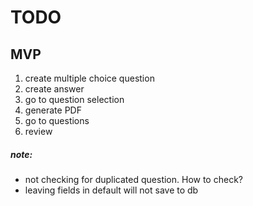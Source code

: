 # TODO

## MVP

1. create multiple choice question
2. create answer
3. go to question selection
4. generate PDF
4. go to questions
5. review

##### note:

- not checking for duplicated question. How to check?
- leaving fields in default will not save to db
